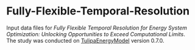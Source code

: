 # Fully-Flexible-Temporal-Resolution
Input data files for *Fully Flexible Temporal Resolution for Energy System Optimization: Unlocking Opportunities to Exceed Computational Limits*.  
The study was conducted on [TulipaEnergyModel](https://github.com/TulipaEnergy/TulipaEnergyModel.jl) version 0.7.0. 
